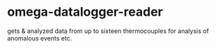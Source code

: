 # omega-datalogger-reader
gets &amp; analyzed data from up to sixteen thermocouples for analysis of anomalous events etc.
